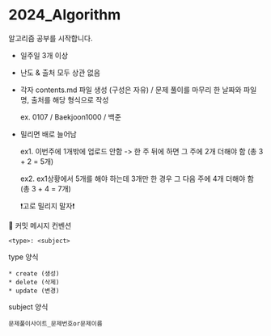 # 2024_Algorithm

알고리즘 공부를 시작합니다.

* 일주일 3개 이상
* 난도 & 출처 모두 상관 없음
* 각자 contents.md 파일 생성 (구성은 자유) / 문제 풀이를 마무리 한 날짜와 파일 명, 출처를 해당 형식으로 작성

    ex. 0107 / Baekjoon1000 / 백준

* 밀리면 배로 늘어남

    ex1. 이번주에 1개밖에 업로드 안함 -> 한 주 뒤에 하면 그 주에 2개 더해야 함 (총 3 + 2 = 5개)

    ex2. ex1상황에서 5개를 해야 하는데 3개만 한 경우 그 다음 주에 4개 더해야 함 (총 3 + 4 = 7개)

    ❗고로 밀리지 말자❗

📝 커밋 메시지 컨벤션
```
<type>: <subject>
```

type 양식
```
* create (생성)
* delete (삭제)
* update (변경)
```
subject 양식
```
문제풀이사이트_문제번호or문제이름
```

